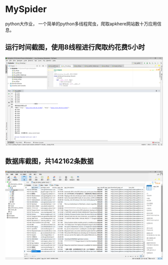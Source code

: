 # MySpider
python大作业， 一个简单的python多线程爬虫，爬取apkhere网站数十万应用信息。

## 运行时间截图，使用8线程进行爬取约花费5小时
![运行时间截图，使用8线程进行爬取约花费5小时](result/运行时间截图，使用8线程进行爬取约花费5小时.PNG) 

## 数据库截图，共142162条数据
![数据库截图，共142162条数据](result/数据库截图，共142162条数据.PNG)
